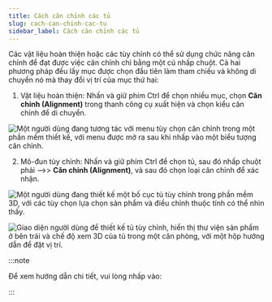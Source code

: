 ```yaml
---
title: Cách căn chỉnh các tủ
slug: cach-can-chinh-cac-tu
sidebar_label: Cách căn chỉnh các tủ
---
```


Các vật liệu hoàn thiện hoặc các tùy chỉnh có thể sử dụng chức năng căn chỉnh để đạt được việc căn chỉnh chỉ bằng một cú nhấp chuột. Cả hai phương pháp đều lấy mục được chọn đầu tiên làm tham chiếu và không di chuyển nó mà thay đổi vị trí của mục thứ hai:

1. Vật liệu hoàn thiện: Nhấn và giữ phím Ctrl để chọn nhiều mục, chọn **Căn chỉnh (Alignment)** trong thanh công cụ xuất hiện và chọn kiểu căn chỉnh để di chuyển.

![Một người dùng đang tương tác với menu tùy chọn căn chỉnh trong một phần mềm thiết kế, với menu được mở ra sau khi nhấp vào một biểu tượng căn chỉnh.](https://storage.googleapis.com/jegavn_kb/images/45a0e466-0bc1-4337-84c9-124f96fe711e.png)

2. Mô-đun tùy chỉnh: Nhấn và giữ phím Ctrl để chọn tủ, sau đó nhấp chuột phải -->> **Căn chỉnh (Alignment)**, và sau đó chọn loại căn chỉnh để xác nhận.

![Một người dùng đang thiết kế một bố cục tủ tùy chỉnh trong phần mềm 3D, với các tùy chọn lựa chọn sản phẩm và điều chỉnh thuộc tính có thể nhìn thấy.](https://storage.googleapis.com/jegavn_kb/images/06163835-8589-45ee-9939-985264a3a1cc.png)

![Giao diện người dùng để thiết kế tủ tùy chỉnh, hiển thị thư viện sản phẩm ở bên trái và chế độ xem 3D của tủ trong một căn phòng, với một hộp hướng dẫn để đặt vị trí.](https://storage.googleapis.com/jegavn_kb/images/b60ef456-e039-4f06-be0f-d4b9087f6866.png)

:::note

Để xem hướng dẫn chi tiết, vui lòng nhấp vào: 



:::